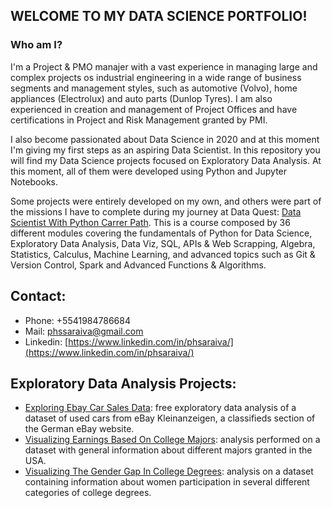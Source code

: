 ## WELCOME TO MY DATA SCIENCE PORTFOLIO!

### Who am I?

I'm a Project & PMO manajer with a vast experience in managing large and complex projects os industrial engineering in a wide range of business segments and management styles, such as automotive (Volvo), home appliances (Electrolux) and auto parts (Dunlop Tyres). I am also experienced in creation and management of Project Offices and have certifications in Project and Risk Management granted by PMI.

I also become passionated about Data Science in 2020 and at this moment I'm giving my first steps as an aspiring Data Scientist. In this repository you will find my Data Science projects focused on Exploratory Data Analysis. At this moment, all of them were developed using Python and Jupyter Notebooks. 

Some projects were entirely developed on my own, and others were part of the missions I have to complete during my journey at Data Quest: [Data Scientist With Python Carrer Path](https://app.dataquest.io/path/data-scientist). This is a course composed by 36 different modules covering the fundamentals of Python for Data Science, Exploratory Data Analysis, Data Viz, SQL, APIs & Web Scrapping, Algebra, Statistics, Calculus, Machine Learning, and advanced topics such as Git & Version Control, Spark and Advanced Functions & Algorithms.

## Contact:

- Phone: +5541984786684
- Mail: phssaraiva@gmail.com
- Linkedin: [https://www.linkedin.com/in/phsaraiva/](https://www.linkedin.com/in/phsaraiva/)


## Exploratory Data Analysis Projects:

- [Exploring Ebay Car Sales Data](https://github.com/phsaraiva/exploratory_data_analysis/blob/master/exploring_ebay_car_sales_data.ipynb): free exploratory data analysis of a dataset of used cars from eBay Kleinanzeigen, a classifieds section of the German eBay website.
- [Visualizing Earnings Based On College Majors](https://github.com/phsaraiva/exploratory_data_analysis/blob/master/visualizing_earnings_based_on_college_majors.ipynb): analysis performed on a dataset with general information about different majors granted in the USA.
- [Visualizing The Gender Gap In College Degrees](https://github.com/phsaraiva/exploratory_data_analysis/blob/master/gender_gaps_college_degrees.ipynb): analysis on a dataset containing information about women participation in several different categories of college degrees.
